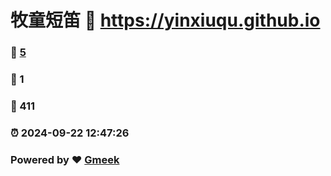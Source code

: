 # 牧童短笛 :link: https://yinxiuqu.github.io 
### :page_facing_up: [5](https://yinxiuqu.github.io/tag.html) 
### :speech_balloon: 1 
### :hibiscus: 411 
### :alarm_clock: 2024-09-22 12:47:26 
### Powered by :heart: [Gmeek](https://github.com/Meekdai/Gmeek)
